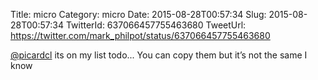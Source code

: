 Title: micro
Category: micro
Date: 2015-08-28T00:57:34
Slug: 2015-08-28T00:57:34
TwitterId: 637066457755463680
TweetUrl: https://twitter.com/mark_philpot/status/637066457755463680

[@picardcl](https://twitter.com/picardcl) its on my list todo... You can copy them but it’s not the same I know